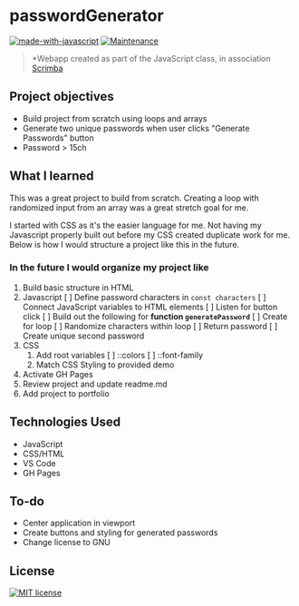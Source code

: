 # passwordGenerator

[![made-with-javascript](https://img.shields.io/badge/Made%20with-JavaScript-1f425f.svg)](https://www.javascript.com) [![Maintenance](https://img.shields.io/badge/Maintained%3F-no-red.svg)](https://bitbucket.org/lbesson/ansi-colors) 

> *Webapp created as part of the JavaScript class, in association [Scrimba](https://scrimba.com/learn/learnjavascript)

## Project objectives

- Build project from scratch using loops and arrays
- Generate two unique passwords when user clicks "Generate Passwords" button 
- Password > 15ch

## What I learned

This was a great project to build from scratch. Creating a loop with randomized input from an array was a great stretch goal for me. 

I started with CSS as it's the easier language for me. Not having my Javascript properly built out before my CSS created duplicate work for me.  Below is how I would structure a project like this in the future.

### In the future I would organize my project like

1. Build basic structure in HTML
2. Javascript
	[ ] Define password characters in `const characters`
	[ ] Connect JavaScript variables to HTML elements
	[ ] Listen for button click
	[ ] Build out the following for **function `generatePassword`**
		[ ] Create for loop
		[ ] Randomize characters within loop
		[ ] Return password
	[ ] Create unique second password
3. CSS
	1. Add root variables
		[ ] ::colors
		[ ] ::font-family
	1. Match CSS Styling to provided demo
4. Activate GH Pages
5. Review project and update readme.md
6. Add project to portfolio


## Technologies Used

- JavaScript
- CSS/HTML
- VS Code
- GH Pages


## To-do

- Center application in viewport
- Create buttons and styling for generated passwords
- Change license to GNU

## License

[![MIT license](https://img.shields.io/badge/License-MIT-blue.svg)](https://lbesson.mit-license.org/)
